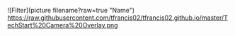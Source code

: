 ![Filter](picture filename?raw=true "Name")
https://raw.githubusercontent.com/tfrancis02/tfrancis02.github.io/master/TechStart%20Camera%20Overlay.png
